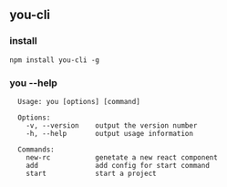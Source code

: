 ## you-cli

### install

```
npm install you-cli -g
```

### you --help
```
  Usage: you [options] [command]

  Options:
    -v, --version    output the version number
    -h, --help       output usage information
  
  Commands:
    new-rc           genetate a new react component
    add              add config for start command
    start            start a project

```